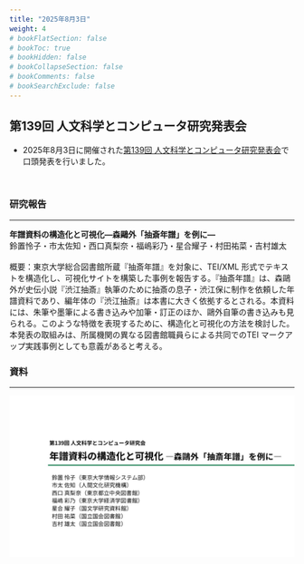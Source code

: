 ```yaml
---
title: "2025年8月3日"
weight: 4
# bookFlatSection: false
# bookToc: true
# bookHidden: false
# bookCollapseSection: false
# bookComments: false
# bookSearchExclude: false
---
```

## 第139回 人文科学とコンピュータ研究発表会
* 2025年8月3日に開催された[第139回 人文科学とコンピュータ研究発表会](https://www.jinmoncom.jp/?CH139)で口頭発表を行いました。
<br>

### **研究報告**
---
**年譜資料の構造化と可視化―森鷗外「抽斎年譜」を例に―**
<br>
鈴置怜子・市太佐知・西口真梨奈・福嶋彩乃・星合耀子・村田祐菜・吉村雄太
<br><br>
概要：東京大学総合図書館所蔵『抽斎年譜』を対象に、TEI/XML 形式でテキストを構造化し、可視化サイトを構築した事例を報告する。『抽斎年譜』は、森鷗外が史伝小説『渋江抽斎』執筆のために抽斎の息子・渋江保に制作を依頼した年譜資料であり、編年体の『渋江抽斎』は本書に大きく依拠するとされる。本資料には、朱筆や墨筆による書き込みや加筆・訂正のほか、鷗外自筆の書き込みも見られる。このような特徴を表現するために、構造化と可視化の方法を検討した。本発表の取組みは、所属機関の異なる図書館職員らによる共同でのTEI マークアップ実践事例としても意義があると考える。

### **資料**
---
![CH139発表資料_1](CH139_chusai_1.jpg)
